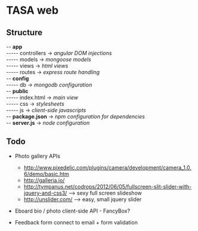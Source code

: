 TASA web  
=======
Structure  
---------
-- **app**  
----- controllers   -> *angular DOM injections*  
----- models        -> *mongoose models*  
----- views         -> *html views*  
----- routes        -> *express route handling*  
-- **config**  
----- db            -> *mongodb configuration*  
-- **public**  
----- index.html    -> *main view*  
----- css           -> *stylesheets*  
----- js            -> *client-side javascripts*  
-- **package.json**                -> *npm configuration for dependencies*  
-- **server.js**                   -> *node configuration*  


Todo
-----



* Photo gallery APIs
  - http://www.pixedelic.com/plugins/camera/development/camera_1.0.6/demo/basic.htm
  - http://galleria.io/
  - http://tympanus.net/codrops/2012/06/05/fullscreen-slit-slider-with-jquery-and-css3/ --> sexy full screen slideshow
  - http://unslider.com/ --> easy, small jquery slider

* Eboard bio / photo client-side API - FancyBox?
* Feedback form connect to email + form validation
